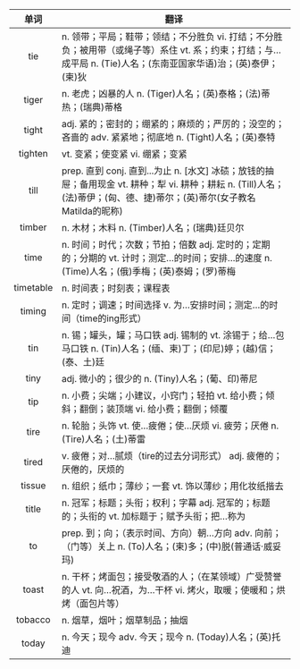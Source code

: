 |单词|翻译  |
|:--:|--| 
|	tie  		|		n. 领带；平局；鞋带；领结；不分胜负 vi. 打结；不分胜负；被用带（或绳子等）系住 vt. 系；约束；打结；与…成平局 n. (Tie)人名；(东南亚国家华语)治；(英)泰伊；(柬)狄	|		
|	tiger  		|		n. 老虎；凶暴的人 n. (Tiger)人名；(英)泰格；(法)蒂热；(瑞典)蒂格	|		
|	tight  		|		adj. 紧的；密封的；绷紧的；麻烦的；严厉的；没空的；吝啬的 adv. 紧紧地；彻底地 n. (Tight)人名；(英)泰特	|		
|	tighten  		|		vt. 变紧；使变紧 vi. 绷紧；变紧	|		
|	till  		|		prep. 直到 conj. 直到...为止 n. [水文] 冰碛；放钱的抽屉；备用现金 vt. 耕种；犁 vi. 耕种；耕耘 n. (Till)人名；(法)蒂伊；(匈、德、捷)蒂尔；(英)蒂尔(女子教名Matilda的昵称)	|		
|	timber  		|		n. 木材；木料 n. (Timber)人名；(瑞典)廷贝尔	|		
|	time  		|		n. 时间；时代；次数；节拍；倍数 adj. 定时的；定期的；分期的 vt. 计时；测定…的时间；安排…的速度 n. (Time)人名；(俄)季梅；(英)泰姆；(罗)蒂梅	|		
|	timetable  		|		n. 时间表；时刻表；课程表	|		
|	timing  		|		n. 定时；调速；时间选择 v. 为…安排时间；测定…的时间（time的ing形式）	|		
|	tin  		|		n. 锡；罐头，罐；马口铁 adj. 锡制的 vt. 涂锡于；给…包马口铁 n. (Tin)人名；(缅、柬)丁；(印尼)婷；(越)信；(泰、土)廷	|		
|	tiny  		|		adj. 微小的；很少的 n. (Tiny)人名；(葡、印)蒂尼	|		
|	tip  		|		n. 小费；尖端；小建议，小窍门；轻拍 vt. 给小费；倾斜；翻倒；装顶端 vi. 给小费；翻倒；倾覆	|		
|	tire  		|		n. 轮胎；头饰 vt. 使…疲倦；使…厌烦 vi. 疲劳；厌倦 n. (Tire)人名；(土)蒂雷	|		
|	tired  		|		v. 疲倦；对…腻烦（tire的过去分词形式） adj. 疲倦的；厌倦的，厌烦的	|		
|	tissue  		|		n. 组织；纸巾；薄纱；一套 vt. 饰以薄纱；用化妆纸揩去	|		
|	title  		|		n. 冠军；标题；头衔；权利；字幕 adj. 冠军的；标题的；头衔的 vt. 加标题于；赋予头衔；把…称为	|		
|	to  		|		prep. 到；向；（表示时间、方向）朝…方向 adv. 向前；（门等）关上 n. (To)人名；(柬)多；(中)脱(普通话·威妥玛)	|		
|	toast  		|		n. 干杯；烤面包；接受敬酒的人；（在某领域）广受赞誉的人 vt. 向…祝酒，为…干杯 vi. 烤火，取暖；使暖和；烘烤（面包片等）	|		
|	tobacco  		|		n. 烟草，烟叶；烟草制品；抽烟	|		
|	today  		|		n. 今天；现今 adv. 今天；现今 n. (Today)人名；(英)托迪	|		

